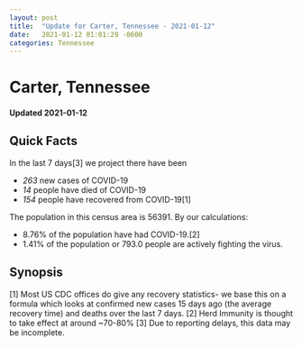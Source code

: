 ```yaml
---
layout: post
title:  "Update for Carter, Tennessee - 2021-01-12"
date:   2021-01-12 01:01:29 -0600
categories: Tennessee
---
```


# Carter, Tennessee
#### Updated 2021-01-12

## Quick Facts

In the last 7 days[3] we project there have been
- *263* new cases of COVID-19
- *14* people have died of COVID-19
- *154* people have recovered from COVID-19[1]

The population in this census area is 56391. By our calculations:
- 8.76% of the population have had COVID-19.[2]
- 1.41% of the population or 793.0 people are actively fighting the virus.

## Synopsis




[1] Most US CDC offices do give any recovery statistics- we base this on a formula which looks at confirmed new cases
15 days ago (the average recovery time) and deaths over the last 7 days.
[2] Herd Immunity is thought to take effect at around ~70-80%
[3] Due to reporting delays, this data may be incomplete. 
    